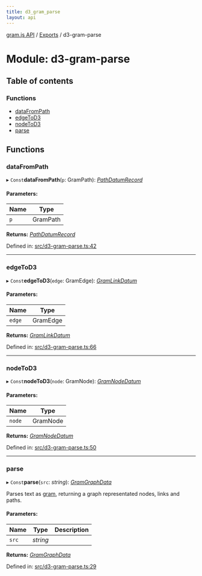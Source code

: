 ```yaml
---
title: d3_gram_parse
layout: api
---
```


[gram.js API](../README.md) / [Exports](../modules.md) / d3-gram-parse

# Module: d3-gram-parse

## Table of contents

### Functions

- [dataFromPath](d3_gram_parse.md#datafrompath)
- [edgeToD3](d3_gram_parse.md#edgetod3)
- [nodeToD3](d3_gram_parse.md#nodetod3)
- [parse](d3_gram_parse.md#parse)

## Functions

### dataFromPath

▸ `Const`**dataFromPath**(`p`: GramPath): [*PathDatumRecord*](d3_gram_types.md#pathdatumrecord)

#### Parameters:

Name | Type |
------ | ------ |
`p` | GramPath |

**Returns:** [*PathDatumRecord*](d3_gram_types.md#pathdatumrecord)

Defined in: [src/d3-gram-parse.ts:42](https://github.com/gram-data/d3-gram/blob/f6f773c/src/d3-gram-parse.ts#L42)

___

### edgeToD3

▸ `Const`**edgeToD3**(`edge`: GramEdge): [*GramLinkDatum*](../interfaces/d3_gram_types.gramlinkdatum.md)

#### Parameters:

Name | Type |
------ | ------ |
`edge` | GramEdge |

**Returns:** [*GramLinkDatum*](../interfaces/d3_gram_types.gramlinkdatum.md)

Defined in: [src/d3-gram-parse.ts:66](https://github.com/gram-data/d3-gram/blob/f6f773c/src/d3-gram-parse.ts#L66)

___

### nodeToD3

▸ `Const`**nodeToD3**(`node`: GramNode): [*GramNodeDatum*](../interfaces/d3_gram_types.gramnodedatum.md)

#### Parameters:

Name | Type |
------ | ------ |
`node` | GramNode |

**Returns:** [*GramNodeDatum*](../interfaces/d3_gram_types.gramnodedatum.md)

Defined in: [src/d3-gram-parse.ts:50](https://github.com/gram-data/d3-gram/blob/f6f773c/src/d3-gram-parse.ts#L50)

___

### parse

▸ `Const`**parse**(`src`: *string*): [*GramGraphData*](../interfaces/d3_gram_types.gramgraphdata.md)

Parses text as [gram](https://github.com/gram-data/gram-js),
returning a graph representated nodes, links and paths.

#### Parameters:

Name | Type | Description |
------ | ------ | ------ |
`src` | *string* |     |

**Returns:** [*GramGraphData*](../interfaces/d3_gram_types.gramgraphdata.md)

Defined in: [src/d3-gram-parse.ts:29](https://github.com/gram-data/d3-gram/blob/f6f773c/src/d3-gram-parse.ts#L29)
